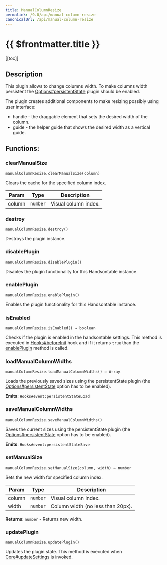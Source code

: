 ```yaml
---
title: ManualColumnResize
permalink: /9.0/api/manual-column-resize
canonicalUrl: /api/manual-column-resize
---
```


# {{ $frontmatter.title }}

[[toc]]

## Description


This plugin allows to change columns width. To make columns width persistent the [Options#persistentState](./Options/#persistentState)
plugin should be enabled.

The plugin creates additional components to make resizing possibly using user interface:
- handle - the draggable element that sets the desired width of the column.
- guide - the helper guide that shows the desired width as a vertical guide.


## Functions:

### clearManualSize
`manualColumnResize.clearManualSize(column)`

Clears the cache for the specified column index.


| Param | Type | Description |
| --- | --- | --- |
| column | <code>number</code> | Visual column index. |



### destroy
`manualColumnResize.destroy()`

Destroys the plugin instance.



### disablePlugin
`manualColumnResize.disablePlugin()`

Disables the plugin functionality for this Handsontable instance.



### enablePlugin
`manualColumnResize.enablePlugin()`

Enables the plugin functionality for this Handsontable instance.



### isEnabled
`manualColumnResize.isEnabled() ⇒ boolean`

Checks if the plugin is enabled in the handsontable settings. This method is executed in [Hooks#beforeInit](./Hooks/#beforeInit)
hook and if it returns `true` than the [enablePlugin](#ManualColumnResize+enablePlugin) method is called.



### loadManualColumnWidths
`manualColumnResize.loadManualColumnWidths() ⇒ Array`

Loads the previously saved sizes using the persistentState plugin (the [Options#persistentState](./Options/#persistentState) option has to be enabled).

**Emits**: <code>Hooks#event:persistentStateLoad</code>  


### saveManualColumnWidths
`manualColumnResize.saveManualColumnWidths()`

Saves the current sizes using the persistentState plugin (the [Options#persistentState](./Options/#persistentState) option has to be enabled).

**Emits**: <code>Hooks#event:persistentStateSave</code>  


### setManualSize
`manualColumnResize.setManualSize(column, width) ⇒ number`

Sets the new width for specified column index.


| Param | Type | Description |
| --- | --- | --- |
| column | <code>number</code> | Visual column index. |
| width | <code>number</code> | Column width (no less than 20px). |


**Returns**: <code>number</code> - Returns new width.  

### updatePlugin
`manualColumnResize.updatePlugin()`

Updates the plugin state. This method is executed when [Core#updateSettings](./Core/#updateSettings) is invoked.


